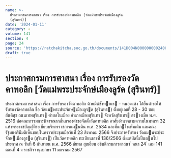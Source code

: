 ```yaml
---
name: >-
  ประกาศกรมการศาสนา เรื่อง การรับรองวัดคาทอลิก [วัดแม่พระประจักษ์เมืองลูร์ด
  (สุรินทร์)]
date: '2024-01-11'
category: ง
volume: 141
section: 4
page: 24
source: 'https://ratchakitcha.soc.go.th/documents/141D004N0000000002400.pdf'
draft: true
---
```


# ประกาศกรมการศาสนา เรื่อง การรับรองวัดคาทอลิก [วัดแม่พระประจักษ์เมืองลูร์ด (สุรินทร์)]

ประกาศกรมการศาสนา เรื่อง การรับรองวัดคาทอลิก ด้วยมิซซังทาแร - หนองแสง ได้ยื่นคําขอให้รับรองวัดคาทอลิก ชื่อ วัดแมพระประจักษเมืองลูรด (สุรินทร) ตั้งอยู่เลขที่ 28 - 30 ซอยสันติสุข ถนนเทพสุรินทร ตําบลในเมือง อําเภอเมืองสุรินทร จังหวัดสุรินทร สรางเมื่อ พ.ศ. 2516 ต่อคณะกรรมการพิจารณากลั่นกรองคําขอจัดตั้งวัดคาทอลิก อาศัยอํานาจตามความในมาตรา 32 แห่งพระราชบัญญัติระเบียบบริหารราชการแผนดิน พ.ศ. 2534 และที่แกไขเพิ่มเติม และคณะรัฐมนตรีมีมติเห็นชอบในคราวประชุมเมื่อวันที่ 23 สิงหาคม 2566 จึงประกาศรับรอง วัดแมพระประจักษเมืองลูรด (สุรินทร) เป็นวัดคาทอลิก ทะเบียนเลขที่ 136/2566 ตั้งแต่บัดนี้เป็นตนไป ประกาศ ณ วันที่ 6 กันยายน พ.ศ. 2566 ชัยพล สุขเอี่ยม อธิบดีกรมการศาสนา ้ หนา 24 ่ เลม 141 ตอนที่ 4 ง ราชกิจจานุเบกษา 11 มกราคม 2567
